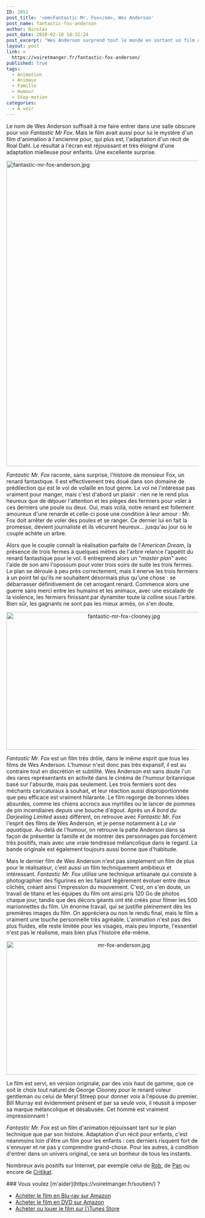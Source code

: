 ```yaml
---
ID: 2851
post_title: '<em>Fantastic Mr. Fox</em>, Wes Anderson'
post_name: fantastic-fox-anderson
author: Nicolas
post_date: 2010-02-18 10:32:24
post_excerpt: "Wes Anderson surprend tout le monde en sortant un film d'animation qui est aussi l'adaptation d'un récit de Roal Dahl. Mais loin d'offrir un conte mielleux pour enfant, le cinéaste propose un film plutôt adulte et qui concentre tout son univers si singulier. Une réussite."
layout: post
link: >
  https://voiretmanger.fr/fantastic-fox-anderson/
published: true
tags:
  - Animation
  - Animaux
  - Famille
  - Humour
  - Stop-motion
categories:
  - À voir
---
```

<p>Le nom de Wes Anderson suffisait à me faire entrer dans une salle obscure pour voir <em>Fantastic Mr Fox</em>. Mais le film avait aussi pour lui le mystère d'un film d'animation à l'ancienne pour, qui plus est, l'adaptation d'un récit de Roal Dahl. Le résultat à l'écran est réjouissant et très éloigné d'une adaptation mielleuse pour enfants. Une excellente surprise.</p>

<a href="http://www.allocine.fr/film/fichefilm_gen_cfilm=114976.html"><img class="aligncenter" src="https://voiretmanger.fr/wp-content/uploads/2010/02/fantastic-mr-fox-anderson.jpg" border="0" alt="fantastic-mr-fox-anderson.jpg" width="600" height="800" /></a>

<p><em>Fantastic Mr. Fox</em> raconte, sans surprise, l'histoire de monsieur Fox, un renard fantastique. Il est effectivement très doué dans son domaine de prédilection qui est le vol de volaille en tout genre. Le vol ne l'intéresse pas vraiment pour manger, mais c'est d'abord un plaisir : rien ne le rend plus heureux que de déjouer l'attention et les pièges des fermiers pour voler à ces derniers une poule ou deux. Oui, mais voilà, notre renard est follement amoureux d'une renarde et celle-ci pose une condition à leur amour : Mr. Fox doit arrêter de voler des poules et se ranger. Ce dernier lui en fait la promesse, devient journaliste et ils vécurent heureux… jusqu'au jour où le couple achète un arbre.</p>
<p>Alors que le couple connaît la réalisation parfaite de l'<em>American Dream</em>, la présence de trois fermes à quelques mètres de l'arbre relance l'appétit du renard fantastique pour le vol. Il entreprend alors un "<em>master plan</em>" avec l'aide de son ami l'opossum pour voler trois soirs de suite les trois fermes. Le plan se déroule à peu près correctement, mais il énerve les trois fermiers à un point tel qu'ils ne souhaitent désormais plus qu'une chose : se débarrasser définitivement de cet arrogant renard. Commence alors une guerre sans merci entre les humains et les animaux, avec une escalade de la violence, les fermiers finissant par dynamiter toute la colline sous l'arbre. Bien sûr, les gagnants ne sont pas les mieux armés, on s'en doute.</p>

<div style="text-align: center;"><img class="aligncenter" src="https://voiretmanger.fr/wp-content/uploads/2010/02/fantastic-mr-fox-clooney.jpg" border="0" alt="fantastic-mr-fox-clooney.jpg" width="600" height="360" /></div>
<p><em>Fantastic Mr. Fox</em> est un film très drôle, dans le même esprit que tous les films de Wes Anderson. L'humour n'est donc pas très expansif, il est au contraire tout en discrétion et subtilité. Wes Anderson est sans doute l'un des rares représentants en activité dans le cinéma de l'humour britannique basé sur l'absurde, mais pas seulement. Les trois fermiers sont des méchants caricaturaux à souhait, et leur réaction aussi disproportionnée que peu efficace est vraiment hilarante. Le film regorge de bonnes idées absurdes, comme les chiens accrocs aux myrtilles ou le lancer de pommes de pin incendiaires depuis une bouche d'égout. Après un <em>À bord du Darjeeling Limited</em> assez différent, on retrouve avec <em>Fantastic Mr. Fox</em> l'esprit des films de Wes Anderson, et je pense notamment à <em>La vie aquatique</em>. Au-delà de l'humour, on retrouve la patte Anderson dans sa façon de présenter la famille et de montrer des personnages pas forcément très positifs, mais avec une vraie tendresse mélancolique dans le regard. La bande originale est également toujours aussi bonne que d'habitude.</p>
<p>Mais le dernier film de Wes Anderson n'est pas simplement un film de plus pour le réalisateur, c'est aussi un film techniquement ambitieux et intéressant. <em>Fantastic Mr. Fox</em> utilise une technique artisanale qui consiste à photographier des figurines en les faisant légèrement évoluer entre deux clichés, créant ainsi l'impression du mouvement. C'est, on s'en doute, un travail de titans et les équipes du film ont ainsi pris 120 Go de photos chaque jour, tandis que des décors géants ont été créés pour filmer les 500 marionnettes du film. Un énorme travail, qui se justifie pleinement dès les premières images du film. On appréciera ou non le rendu final, mais le film a vraiment une touche personnelle très agréable. L'animation n'est pas des plus fluides, elle reste limitée pour les visages, mais peu importe, l'essentiel n'est pas le réalisme, mais bien plus l'histoire elle-même.</p>

<div style="text-align: center;"><img class="aligncenter" src="https://voiretmanger.fr/wp-content/uploads/2010/02/mr-fox-anderson.jpg" border="0" alt="mr-fox-anderson.jpg" width="600" height="350" /></div>
<p>Le film est servi, en version originale, par des voix haut de gamme, que ce soit le choix tout naturel de George Clooney pour le renard voleur gentleman ou celui de Meryl Streep pour donner voix à l'épouse du premier. Bill Murray est évidemment présent et par sa seule voix, il réussit à imposer sa marque mélancolique et désabusée. Cet homme est vraiment impressionnant !</p>
<p><em>Fantastic Mr. Fox</em> est un film d'animation réjouissant tant sur le plan technique que par son histoire. Adaptation d'un récit pour enfants, c'est néanmoins loin d'être un film pour les enfants : ces derniers risquent fort de s'ennuyer et ne pas y comprendre grand-chose. Pour les autres, à condition d'entrer dans un univers original, ce sera un bonheur de tous les instants.</p>
<p>Nombreux avis positifs sur Internet, par exemple celui de <a href="http://www.toujoursraison.com/2010/02/fantastic-mr-fox.html">Rob</a>, de <a href="http://www.geekculture.fr/Fantastic-Mr-Fox,1171.html">Pan</a> ou encore de <a href="http://www.critikat.com/Fantastic-Mr-Fox.html">Critikat</a>.</p>

<div class="amazon" markdown="1">
### Vous voulez [m'aider](https://voiretmanger.fr/soutien/) ?

- [Acheter le film en Blu-ray sur Amazon](ttp://www.amazon.fr/gp/product/B003DQWQ9G/ref=as_li_ss_tl?ie=UTF8&tag=leblogdenic07-21&linkCode=as2&camp=1642&creative=19458&creativeASIN=B003DQWQ9G)
- [Acheter le film en DVD sur Amazon](http://www.amazon.fr/gp/product/B0037QGE18/ref=as_li_ss_tl?ie=UTF8&tag=leblogdenic07-21&linkCode=as2&camp=1642&creative=19458&creativeASIN=B0037QGE18)
- [Acheter ou louer le film sur l'iTunes Store](https://itunes.apple.com/fr/movie/fantastic-mr.-fox-vost/id385079993)
</div>